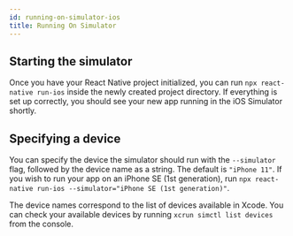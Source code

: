 ```yaml
---
id: running-on-simulator-ios
title: Running On Simulator
---
```


## Starting the simulator

Once you have your React Native project initialized, you can run `npx react-native run-ios` inside the newly created project directory. If everything is set up correctly, you should see your new app running in the iOS Simulator shortly.

## Specifying a device

You can specify the device the simulator should run with the `--simulator` flag, followed by the device name as a string. The default is `"iPhone 11"`. If you wish to run your app on an iPhone SE (1st generation), run `npx react-native run-ios --simulator="iPhone SE (1st generation)"`.

The device names correspond to the list of devices available in Xcode. You can check your available devices by running `xcrun simctl list devices` from the console.
